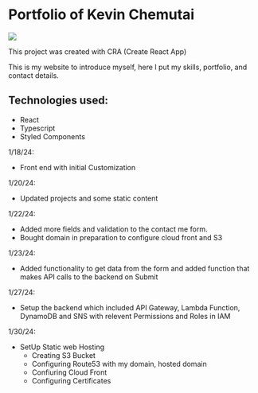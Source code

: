 # Portfolio of Kevin Chemutai

<img src ="./src/assets/home" />
 
This project was created with CRA (Create React App)

This is my website to introduce myself, here I put my skills, portfolio, and contact details.

## Technologies used:

- React
- Typescript
- Styled Components

1/18/24:

- Front end with initial Customization

1/20/24:

- Updated projects and some static content

1/22/24:

- Added more fields and validation to the contact me form.
- Bought domain in preparation to configure cloud front and S3

1/23/24:

- Added functionality to get data from the form and added function that makes API calls to the backend on Submit

1/27/24:

- Setup the backend which included API Gateway, Lambda Function, DynamoDB and SNS with relevent Permissions and Roles in IAM

1/30/24:

- SetUp Static web Hosting
  - Creating S3 Bucket
  - Configuring Route53 with my domain, hosted domain
  - Confiuring Cloud Front
  - Configuring Certificates
